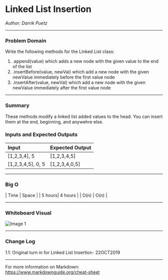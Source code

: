 # Linked List Insertion


*Author: Darrik Puetz*

---

### Problem Domain

Write the following methods for the Linked List class:

1. .append(value) which adds a new node with the given value to the end of the list
2. .insertBefore(value, newVal) which add a new node with the given newValue immediately before the first value node
3. .insertAfter(value, newVal) which add a new node with the given newValue immediately after the first value node

---
### Summary
These methods modify a linked list added values to the head. You can insert them at the end, beginning, and anywehre else.

### Inputs and Expected Outputs

| Input             | Expected Output       |
| :-----------      | :-----------          |
| [1,2,3,4], 5      | [1,2,3,4,5]           |
| [1,2,3,4,5], 0, 5 |[1,2,3,4,0,5]          |


---

### Big O


| Time   | Space   |
| 5 hours| 4 hours |
| O(n)   | O(n)    |


---


### Whiteboard Visual
![Image 1](https://via.placeholder.com/750x500)


---

### Change Log

1.1: Original turn in for Linked List Insertion- 22OCT2019 

---

For more information on Markdown: https://www.markdownguide.org/cheat-sheet